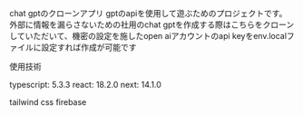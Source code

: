 chat gptのクローンアプリ
gptのapiを使用して遊ぶためのプロジェクトです。
外部に情報を漏らさないための社用のchat gptを作成する際はこちらをクローンしていただいて、機密の設定を施したopen aiアカウントのapi keyをenv.localファイルに設定すれば作成が可能です

使用技術

typescript: 5.3.3
react: 18.2.0
next: 14.1.0

tailwind css
firebase

